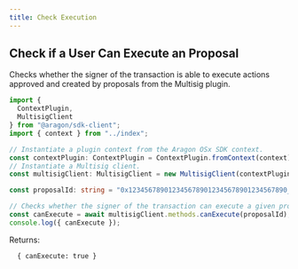 ```yaml
---
title: Check Execution
---
```


## Check if a User Can Execute an Proposal

Checks whether the signer of the transaction is able to execute actions approved and created by proposals from the Multisig plugin.

```ts
import {
  ContextPlugin,
  MultisigClient
} from "@aragon/sdk-client";
import { context } from "../index";

// Instantiate a plugin context from the Aragon OSx SDK context.
const contextPlugin: ContextPlugin = ContextPlugin.fromContext(context);
// Instantiate a Multisig client.
const multisigClient: MultisigClient = new MultisigClient(contextPlugin);

const proposalId: string = "0x1234567890123456789012345678901234567890_0x0"

// Checks whether the signer of the transaction can execute a given proposal.
const canExecute = await multisigClient.methods.canExecute(proposalId);
console.log({ canExecute });
```


Returns:

```
  { canExecute: true }
```